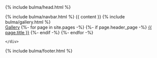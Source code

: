 {% include bulma/head.html %}
 <body>
  {% include bulma/navbar.html %}
  {{ content }}
  {% include bulma/gallery.html %}
  <section class='section'>
    <div class='buttons'>
      <a class='button is-success is-large is-fullwidth' href='{{ "/gallery" | relative_url }}' >Gallery</a>
      {%- for page in site.pages -%}
      {%- if page.header_page -%}
      <a class='button is-light is-large is-fullwidth' href='{{ page.site_url | relative_url }}' >{{ page.title }}</a>
      {%- endif -%}
      {%- endfor -%}

    </div>
  </section>
 </body>
  {% include bulma/footer.html %}
</html>
